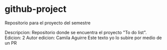 # github-project
Repositorio para el proyecto del semestre


Descripcion: Repositorio donde se encuentra el proyecto "To do list".
Edicion: 2
Autor edicion: Camila Aguirre
Este texto yo lo subire por medio de un PR

